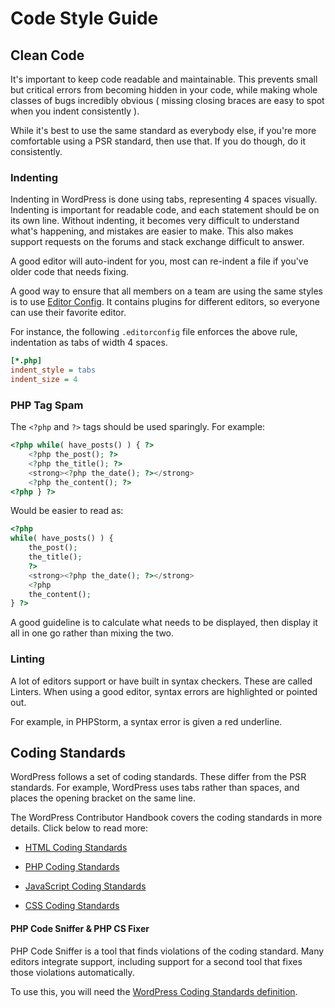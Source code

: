 # Code Style Guide

## Clean Code

It's important to keep code readable and maintainable. This prevents small but critical errors from becoming hidden in your code, while making whole classes of bugs incredibly obvious ( missing closing braces are easy to spot when you indent consistently ).

While it's best to use the same standard as everybody else, if you're more comfortable using a PSR standard, then use that. If you do though, do it consistently.

### Indenting

Indenting in WordPress is done using tabs, representing 4 spaces visually. Indenting is important for readable code, and each statement should be on its own line. Without indenting, it becomes very difficult to understand what's happening, and mistakes are easier to make. This also makes support requests on the forums and stack exchange difficult to answer.

A good editor will auto-indent for you, most can re-indent a file if you've older code that needs fixing.

A good way to ensure that all members on a team are using the same
styles is to use [Editor Config](http://editorconfig.org). It contains
plugins for different editors, so everyone can use their favorite
editor.

For instance, the following `.editorconfig` file enforces the above
rule, indentation as tabs of width 4 spaces.

```ini
[*.php]
indent_style = tabs
indent_size = 4
```

### PHP Tag Spam

The `<?php` and `?>` tags should be used sparingly. For example:

```php
<?php while( have_posts() ) { ?>
    <?php the_post(); ?>
    <?php the_title(); ?>
    <strong><?php the_date(); ?></strong>
    <?php the_content(); ?>
<?php } ?>
```
Would be easier to read as:

```php
<?php
while( have_posts() ) {
    the_post();
    the_title();
    ?>
    <strong><?php the_date(); ?></strong>
    <?php
    the_content();
} ?>
```

A good guideline is to calculate what needs to be displayed, then display it all in one go rather than mixing the two.

### Linting

A lot of editors support or have built in syntax checkers. These are called Linters. When using a good editor, syntax errors are highlighted or pointed out.

For example, in PHPStorm, a syntax error is given a red underline.

## Coding Standards

WordPress follows a set of coding standards. These differ from the PSR standards. For example, WordPress uses tabs rather than spaces, and places the opening bracket on the same line.

The WordPress Contributor Handbook covers the coding standards in more details. Click below to read more:

- [HTML Coding Standards](http://make.wordpress.org/core/handbook/coding-standards/html/)

- [PHP Coding Standards](http://make.wordpress.org/core/handbook/coding-standards/php/)

- [JavaScript Coding Standards](http://make.wordpress.org/core/handbook/coding-standards/javascript/)

- [CSS Coding Standards](http://make.wordpress.org/core/handbook/coding-standards/css/)


#### PHP Code Sniffer & PHP CS Fixer

PHP Code Sniffer is a tool that finds violations of the coding standard. Many editors integrate support, including support for a second tool that fixes those violations automatically.

To use this, you will need the [WordPress Coding Standards definition](https://github.com/WordPress-Coding-Standards/WordPress-Coding-Standards).
